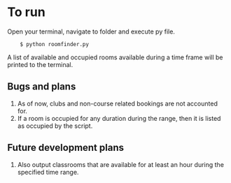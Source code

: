 # To run
Open your terminal, navigate to folder and execute py file.
```
    $ python roomfinder.py
```
A list of available and occupied rooms available during a time frame will be printed to the terminal.

## Bugs and plans
1. As of now, clubs and non-course related bookings are not accounted for. 
2. If a room is occupied for any duration during the range, then it is listed as occupied by the script. 

## Future development plans
1. Also output classrooms that are available for at least an hour during the specified time range.
